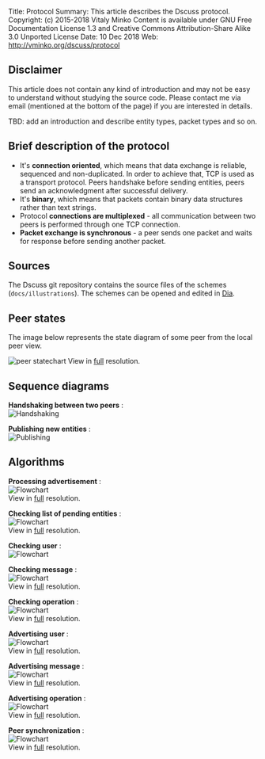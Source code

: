 Title:      Protocol
Summary:    This article describes the Dscuss protocol.
Copyright:  (c) 2015-2018 Vitaly Minko
            Content is available under GNU Free Documentation License 1.3 and
            Creative Commons Attribution-Share Alike 3.0 Unported License
Date:       10 Dec 2018
Web:        http://vminko.org/dscuss/protocol


Disclaimer
----------

This article does not contain any kind of introduction and may not be easy to
understand without studying the source code.  Please contact me via email
(mentioned at the bottom of the page) if you are interested in details.

TBD: add an introduction and describe entity types, packet types and so on.


Brief description of the protocol
---------------------------------

* It's __connection oriented__, which means that data exchange is reliable,
  sequenced and non-duplicated. In order to achieve that, TCP is used as a
  transport protocol. Peers handshake before sending entities, peers send
  an acknowledgment after successful delivery.
* It's __binary__, which means that packets contain binary data structures
  rather than text strings.
* Protocol __connections are multiplexed__ - all communication between two peers
  is performed through one TCP connection.
* __Packet exchange is synchronous__ - a peer sends one packet and waits for
  response before sending another packet.


Sources
-------

The Dscuss git repository contains the source files of the schemes
(`docs/illustrations`). The schemes can be opened and edited in [Dia][dia].

[dia]: https://wiki.gnome.org/Apps/Dia/


Peer states
-----------

The image below represents the state diagram of some peer from the local peer
view.

![peer statechart][psd_img]
View in [full][psd_img] resolution.

[psd_img]: /storage/dscuss/illustrations/peer_state_diagram.png


Sequence diagrams
-----------------

__Handshaking between two peers__ :  
![Handshaking][hnds]

__Publishing new entities__ :  
![Publishing][pub]


Algorithms
----------

__Processing advertisement__ :  
![Flowchart][pradv]  
View in [full][pradv] resolution.

__Checking list of pending entities__ :  
![Flowchart][chpnd]  
View in [full][chpnd] resolution.

__Checking user__ :  
![Flowchart][chusr]

__Checking message__ :  
![Flowchart][chmsg]  
View in [full][chmsg] resolution.

__Checking operation__ :  
![Flowchart][chopr]  
View in [full][chopr] resolution.

__Advertising user__ :  
![Flowchart][advusr]  
View in [full][advusr] resolution.

__Advertising message__ :  
![Flowchart][advmsg]  
View in [full][advmsg] resolution.

__Advertising operation__ :  
![Flowchart][advopr]  
View in [full][advopr] resolution.

__Peer synchronization__ :  
![Flowchart][sync]  
View in [full][sync] resolution.


[hnds]: /storage/dscuss/illustrations/handshaking.png
[pub]: /storage/dscuss/illustrations/publishing.png
[pradv]: /storage/dscuss/illustrations/process_advert.png 
[chpnd]: /storage/dscuss/illustrations/check_list.png
[chmsg]: /storage/dscuss/illustrations/check_msg.png
[chopr]: /storage/dscuss/illustrations/check_oper.png
[chusr]: /storage/dscuss/illustrations/check_user.png
[advusr]: /storage/dscuss/illustrations/advertise_user.png
[advmsg]: /storage/dscuss/illustrations/advertise_message.png
[advopr]: /storage/dscuss/illustrations/advertise_oper.png
[sync]: /storage/dscuss/illustrations/synchronization.png
